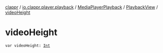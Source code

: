 [clappr](../../../index.md) / [io.clappr.player.playback](../../index.md) / [MediaPlayerPlayback](../index.md) / [PlaybackView](index.md) / [videoHeight](.)

# videoHeight

`var videoHeight: `[`Int`](https://kotlinlang.org/api/latest/jvm/stdlib/kotlin/-int/index.html)